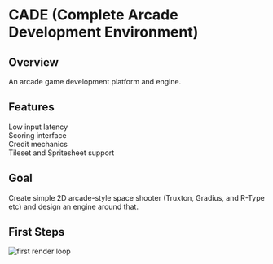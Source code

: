 # CADE (Complete Arcade Development Environment)

## Overview

An arcade game development platform and engine.

## Features
Low input latency  
Scoring interface  
Credit mechanics  
Tileset and Spritesheet support

## Goal

Create simple 2D arcade-style space shooter (Truxton, Gradius, and R-Type etc) and design an engine around that.

## First Steps
![first render loop](https://github.com/user-attachments/assets/54cb70ff-7393-40a4-8e5a-b9297b857f63)

